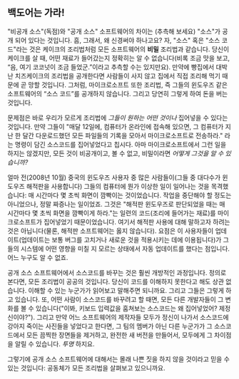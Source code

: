 <?php require("../../entete.php"); ?> <?php require("../../base.php"); ?> <?php require("../../fonctions.php"); ?>

<div id="corps">

<h2>백도어는 가라!</h2>

<p>"비공개 소스"(독점)와 "공개 소스" 소프트웨어의 차이는 (추측해 보세요) "소스"가 공개 되어 있다는 것입니다. 흠, 그래서, 왜 신경써야 하나고요? 자, "소스" 혹은 "소스 코드"라는 것은 케이크의 조리법처럼 모든 소프트웨어의 <b>비밀</b> 조리법과 같습니다. 당신이 케이크를 살 때, 어떤 재료가 들어갔는지 정확히는 알 수 없습니다(비록 조금 맛을 보고, “음, 여기 코코넛이 조금 들었군.”이라고 추측할 수는 있지만요). 만약에 빵집에서 대박난 치즈케이크의 조리법을 공개한다면 사람들이 사지 않고 집에서 직접 조리해 먹기 때문에 곧 망할 것입니다. 그처럼, 마이크로소프트 또한 조리법, 즉 그들의 윈도우즈 같은 소프트웨어의 “소스 코드”를 공개하지 않습니다. 그리고 당연히 그렇게 하여 돈을 버는 것입니다.</p>

<p>문제점은 바로 우리가 모르게 조리법에 <i>그들이 원하는 어떤 것이나</i> 집어넣을 수 있다는 것입니다. 만약 그들이 "매달 12일에, 컴퓨터가 온라인에 접속해 있으면, 그 컴퓨터가 지난 한 달간 다운로드했던 모든 파일들의 기록을 모아서 마이크로소프트로 전송하라." 라는 명령이 담긴 소스코드를 집어넣었다고 칩시다. 아마 마이크로소프트에서 그런 일을 하지는 않겠지만, 모든 것이 비공개이고, 볼 수 없고, 비밀이라면 <i>어떻게 그것을 알 수 있습니까?</i></p>

<p>얼마 전(2008년 10월) 중국의 윈도우즈 사용자 중 많은 사람들이(그들 중 대다수가 윈도우즈 해적판을 사용합니다) 그들의 컴퓨터에 뭔가 이상한 일이 일어나는 것을 목격했습니다: 매 시간마다 몇 초씩 화면이 깜빡이는 것이었습니다. 작업을 중단해야 할 정도는 아니었으나, 정말 짜증나는 일이었죠. 그것은 "해적판 윈도우즈로 판단되었을 때는 매 시간마다 몇 초씩 화면을 깜빡이게 하라."는 일련의 코드(조리에 들어가는 재료)를 마이크로소프트가 집어넣었기 때문이었습니다. 여기서 해적판 사용에 대해 말하고자 하려는 것은 아닙니다(물론, 해적판 소프트웨어는 옳지 않습니다). 요점은 이 사용자들이 업데이트(업데이트는 보통 버그를 고치거나 새로운 것을 적용시키는 데에 이용됩니다)가 그들의 시스템에 어떤 영향을 미칠 지 모르는 상태에서 자동 업데이트를 했다는 점입니다. 어느 누구도 알 수 없죠.</p>

<p>공개 소스 소프트웨어에서 소스코드를 바꾸는 것은 훨씬 개방적인 과정입니다. 정의로 본다면, 모든 조리법이 공공의 것입니다. 당신이 코드를 이해하지 못한다고 해도 상관 없습니다. 이해할 수 있는 누군가가 읽어보고 말해주면 되니까요. 그리고 그들은 그렇게 하고 있습니다. 또, 어떤 사람이 소스코드를 바꾸려고 할 때면, 모든 다른 개발자들이 그 변화를 볼 수 있습니다("이봐, 키보드 입력값을 훔쳐보는 소스코드는 왜 집어넣었어? 제정신이야?"). 그리고 만약 어느 소프트웨어의 제작자들 모두가 정신이 나가서 소스코드에 강아지 죽이는 사진들을 넣었다고 한다면, 그 팀의 멤버가 아닌 다른 누군가가 그 소스코드에서 모든 끔찍한 장면들을 제거하고, 완전한 새 버전을 만들어서, 모두에게 그 차이점을 알릴 수 있습니다. <i>투명</i> 하지요.</p>

<p>그렇기에 공개 소스 소프트웨어에 대해서는 몰래 나쁜 짓을 하지 않을 것이라고 믿을 수 있는 것입니다: 공동체가 모든 조리법을 살펴보고 있으니까요.</p>

</div>
</body>
</html>
